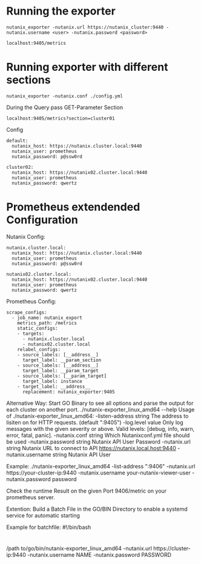 
# Running the exporter

    nutanix_exporter -nutanix.url https://nutanix_cluster:9440 -nutanix.username <user> -nutanix.password <password>

    localhost:9405/metrics

# Running exporter with different sections

    nutanix_exporter -nutanix.conf ./config.yml

During the Query pass GET-Parameter Section

    localhost:9405/metrics?section=cluster01


Config
```
default:
  nutanix_host: https://nutanix.cluster.local:9440
  nutanix_user: prometheus
  nutanix_password: p@ssw0rd

cluster02:
  nutanix_host: https://nutanix02.cluster.local:9440
  nutanix_user: prometheus
  nutanix_password: qwertz
```

# Prometheus extendended Configuration

Nutanix Config:
```
nutanix.cluster.local:
  nutanix_host: https://nutanix.cluster.local:9440
  nutanix_user: prometheus
  nutanix_password: p@ssw0rd

nutanix02.cluster.local:
  nutanix_host: https://nutanix02.cluster.local:9440
  nutanix_user: prometheus
  nutanix_password: qwertz
```

Prometheus Config:
```
scrape_configs:
  - job_name: nutanix_export
    metrics_path: /metrics
    static_configs:
    - targets:
      - nutanix.cluster.local
      - nutanix02.cluster.local
    relabel_configs:
    - source_labels: [__address__]
      target_label: __param_section
    - source_labels: [__address__]
      target_label: __param_target
    - source_labels: [__param_target]
      target_label: instance
    - target_label: __address__
      replacement: nutanix_exporter:9405
```
Alternative Way:
Start GO Binary to see all options and parse the output for each cluster on another port.
./nutanix-exporter_linux_amd64 --help
Usage of ./nutanix-exporter_linux_amd64:
  -listen-address string
    	The address to lisiten on for HTTP requests. (default &quot;:9405&quot;)
  -log.level value
    	Only log messages with the given severity or above. Valid levels: [debug, info, warn, error, fatal, panic].
  -nutanix.conf string
    	Which Nutanixconf.yml file should be used
  -nutanix.password string
    	Nutanix API User Password
  -nutanix.url string
    	Nutanix URL to connect to API https://nutanix.local.host:9440
  -nutanix.username string
    	Nutanix API User

Example:
./nutanix-exporter_linux_amd64 -list-address ":9406" -nutanix.url https://your-cluster-ip:9440 -nutanix.username your-nutanix-viewer-user -nutanix.password password

Check the runtime Result on the given Port 9406/metric on your prometheus server.

Extention:
Build a Batch File in the GO/BIN Directory to enable a systemd service for automatic starting

Example for batchfile:
#!/bin/bash
#

/path to/go/bin/nutanix-exporter_linux_amd64 -nutanix.url https://cluster-ip:9440 -nutanix.username NAME -nutanix.password PASSWORD



